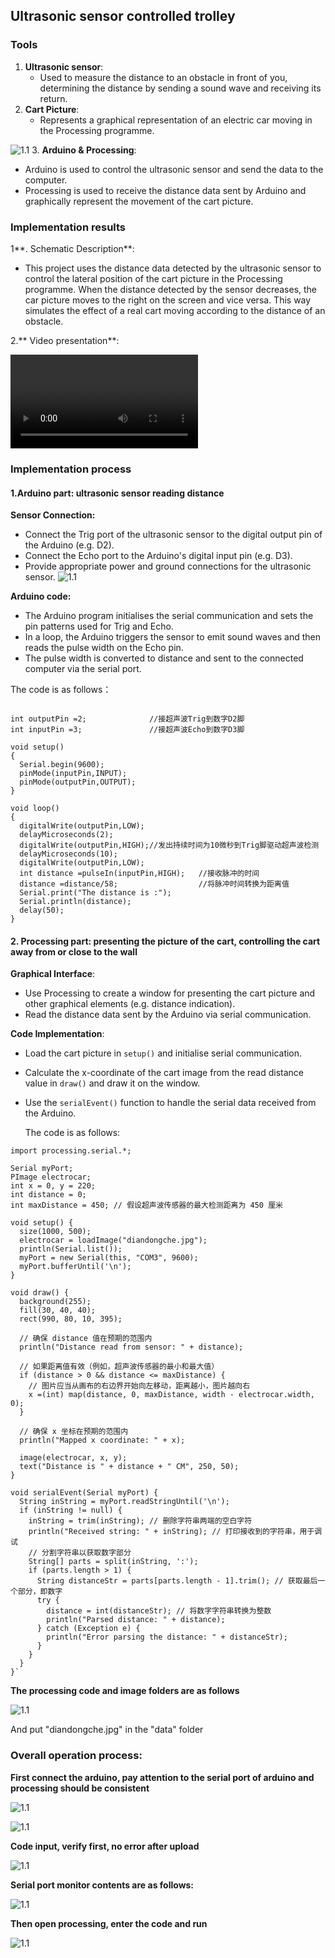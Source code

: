 ## Ultrasonic sensor controlled trolley

### Tools

1. **Ultrasonic sensor**:
   - Used to measure the distance to an obstacle in front of you, determining the distance by sending a sound wave and receiving its return.
2. **Cart Picture**:
   - Represents a graphical representation of an electric car moving in the Processing programme.
   
  ![1.1](./img/diandongche.jpg) 
3. **Arduino & Processing**:
   - Arduino is used to control the ultrasonic sensor and send the data to the computer.
   - Processing is used to receive the distance data sent by Arduino and graphically represent the movement of the cart picture.

### Implementation results

1**. Schematic Description**:

- This project uses the distance data detected by the ultrasonic sensor to control the lateral position of the cart picture in the Processing programme. When the distance detected by the sensor decreases, the car picture moves to the right on the screen and vice versa. This way simulates the effect of a real cart moving according to the distance of an obstacle.

2.** Video presentation**:

![视频](./img/sp.mp4 ':include :type=video controls width=80% hight=400px') 


### Implementation process

#### 1.Arduino part: ultrasonic sensor reading distance

**Sensor Connection:**

- Connect the Trig port of the ultrasonic sensor to the digital output pin of the Arduino (e.g. D2).
- Connect the Echo port to the Arduino's digital input pin (e.g. D3).
- Provide appropriate power and ground connections for the ultrasonic sensor.
![1.1](./img/lj.jpg)

**Arduino code:**

- The Arduino program initialises the serial communication and sets the pin patterns used for Trig and Echo.
- In a loop, the Arduino triggers the sensor to emit sound waves and then reads the pulse width on the Echo pin.
- The pulse width is converted to distance and sent to the connected computer via the serial port.

The code is as follows：

```

int outputPin =2;              //接超声波Trig到数字D2脚
int inputPin =3;               //接超声波Echo到数字D3脚

void setup()
{
  Serial.begin(9600);
  pinMode(inputPin,INPUT);
  pinMode(outputPin,OUTPUT);
}

void loop()
{
  digitalWrite(outputPin,LOW);
  delayMicroseconds(2);
  digitalWrite(outputPin,HIGH);//发出持续时间为10微秒到Trig脚驱动超声波检测
  delayMicroseconds(10);
  digitalWrite(outputPin,LOW);
  int distance =pulseIn(inputPin,HIGH);   //接收脉冲的时间
  distance =distance/58;                  //将脉冲时间转换为距离值
  Serial.print("The distance is :");      
  Serial.println(distance);
  delay(50);
}
```

#### 2. Processing part: presenting the picture of the cart, controlling the cart away from or close to the wall

**Graphical Interface**:

- Use Processing to create a window for presenting the cart picture and other graphical elements (e.g. distance indication).
- Read the distance data sent by the Arduino via serial communication.

**Code Implementation**:

- Load the cart picture in `setup()` and initialise serial communication.

- Calculate the x-coordinate of the cart image from the read distance value in `draw()` and draw it on the window.

- Use the `serialEvent()` function to handle the serial data received from the Arduino.

  The code is as follows:

```
import processing.serial.*;

Serial myPort;
PImage electrocar;
int x = 0, y = 220;
int distance = 0;
int maxDistance = 450; // 假设超声波传感器的最大检测距离为 450 厘米

void setup() {
  size(1000, 500);
  electrocar = loadImage("diandongche.jpg");
  println(Serial.list());
  myPort = new Serial(this, "COM3", 9600);
  myPort.bufferUntil('\n');
}

void draw() {
  background(255);
  fill(30, 40, 40);
  rect(990, 80, 10, 395);

  // 确保 distance 值在预期的范围内
  println("Distance read from sensor: " + distance);

  // 如果距离值有效（例如，超声波传感器的最小和最大值）
  if (distance > 0 && distance <= maxDistance) {
    // 图片应当从画布的右边界开始向左移动，距离越小，图片越向右
    x =(int) map(distance, 0, maxDistance, width - electrocar.width, 0);
  }

  // 确保 x 坐标在预期的范围内
  println("Mapped x coordinate: " + x);

  image(electrocar, x, y);
  text("Distance is " + distance + " CM", 250, 50);
}

void serialEvent(Serial myPort) {
  String inString = myPort.readStringUntil('\n');
  if (inString != null) {
    inString = trim(inString); // 删除字符串两端的空白字符
    println("Received string: " + inString); // 打印接收到的字符串，用于调试
    // 分割字符串以获取数字部分
    String[] parts = split(inString, ':');
    if (parts.length > 1) {
      String distanceStr = parts[parts.length - 1].trim(); // 获取最后一个部分，即数字
      try {
        distance = int(distanceStr); // 将数字字符串转换为整数
        println("Parsed distance: " + distance);
      } catch (Exception e) {
        println("Error parsing the distance: " + distanceStr);
      }
    }
  }
}`
```

**The processing code and image folders are as follows**

![1.1](./img/11.png)

And put "diandongche.jpg" in the "data" folder


### Overall operation process:

**First connect the arduino, pay attention to the serial port of arduino and processing should be consistent**

![1.1](./img/6.jpg)

![1.1](./img/7.png)



**Code input, verify first, no error after upload**

![1.1](./img/8.png)


**Serial port monitor contents are as follows:**


![1.1](./img/9.png)

**Then open processing, enter the code and run**


![1.1](./img/10.png)

